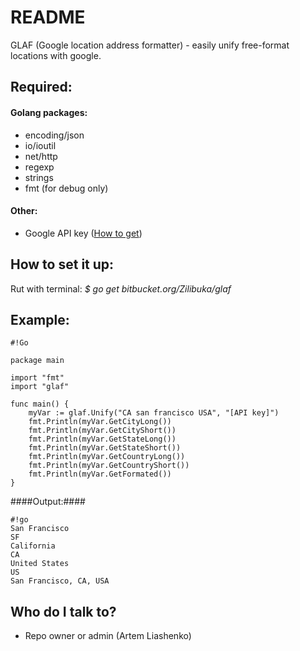 # README #

GLAF (Google location address formatter) - easily unify free-format locations with google.

## Required: ##

#### Golang packages: ####
* encoding/json
* io/ioutil
* net/http
* regexp
* strings
* fmt (for debug only)

#### Other: ####
* Google API key ([How to get](https://developers.google.com/maps/documentation/geocoding/get-api-key))

## How to set it up: ##
Rut with terminal: *$ go get bitbucket.org/Zilibuka/glaf*

## Example: ##


```
#!Go

package main

import "fmt"
import "glaf"

func main() {
	myVar := glaf.Unify("CA san francisco USA", "[API key]")
	fmt.Println(myVar.GetCityLong())
	fmt.Println(myVar.GetCityShort())
	fmt.Println(myVar.GetStateLong())
	fmt.Println(myVar.GetStateShort())
	fmt.Println(myVar.GetCountryLong())
	fmt.Println(myVar.GetCountryShort())
	fmt.Println(myVar.GetFormated())
}
```


####Output:####
```
#!go
San Francisco
SF
California
CA
United States
US
San Francisco, CA, USA
```


## Who do I talk to? ##
* Repo owner or admin (Artem Liashenko)